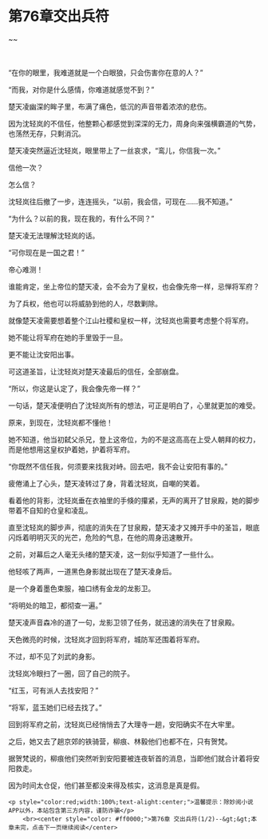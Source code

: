 # 第76章交出兵符
~~
    	    <p name="pagetop" href="javascript:void(0);" onclick="return false" style="line-height: 35px;padding: 10px;color: #333;"> </p><p>“在你的眼里，我难道就是一个白眼狼，只会伤害你在意的人？”</p><p>“而我，对你是什么感情，你难道就感觉不到？”</p><p>楚天凌幽深的眸子里，布满了痛色，低沉的声音带着浓浓的悲伤。</p><p>因为沈轻岚的不信任，他整颗心都感觉到深深的无力，周身向来强横霸道的气势，也荡然无存，只剩消沉。</p><p>楚天凌突然逼近沈轻岚，眼里带上了一丝哀求，“鸾儿，你信我一次。”</p><p>信他一次？</p><p>怎么信？</p><p>沈轻岚往后撤了一步，连连摇头，“以前，我会信，可现在……我不知道。”</p><p>“为什么？以前的我，现在我的，有什么不同？”</p><p>楚天凌无法理解沈轻岚的话。</p><p>“可你现在是一国之君！”</p><p>帝心难测！</p><p>谁能肯定，坐上帝位的楚天凌，会不会为了皇权，也会像先帝一样，忌惮将军府？</p><p>为了兵权，他也可以将威胁到他的人，尽数剿除。</p><p>就像楚天凌需要想着整个江山社稷和皇权一样，沈轻岚也需要考虑整个将军府。</p><p>她不能让将军府在她的手里毁于一旦。</p><p>更不能让沈安阳出事。</p><p>可这道圣旨，让沈轻岚对楚天凌最后的信任，全部崩盘。</p><p>“所以，你这是认定了，我会像先帝一样？”</p><p>一句话，楚天凌便明白了沈轻岚所有的想法，可正是明白了，心里就更加的难受。</p><p>原来，到现在，沈轻岚都不懂他！</p><p>她不知道，他当初弑父杀兄，登上这帝位，为的不是这高高在上受人朝拜的权力，而是他想用这皇权护着她，护着将军府。</p><p>“你既然不信任我，何须要来找我对峙。回去吧，我不会让安阳有事的。”</p><p>疲倦涌上了心头，楚天凌转过了身，背着沈轻岚，自嘲的笑着。</p><p>看着他的背影，沈轻岚垂在衣袖里的手倏的攥紧，无声的离开了甘泉殿，她的脚步带着不自知的仓皇和凌乱。</p><p>直至沈轻岚的脚步声，彻底的消失在了甘泉殿，楚天凌才又摊开手中的圣旨，眼底闪烁着明明灭灭的光芒，危险的气息，在他的周身迅速散开。</p><p>之前，对幕后之人毫无头绪的楚天凌，这一刻似乎知道了一些什么。</p><p>他轻咳了两声，一道黑色身影就出现在了楚天凌身后。</p><p>是一个身着墨色束服，袖口绣有金龙的龙影卫。</p><p>“将明处的暗卫，都彻查一遍。”</p><p>楚天凌声音森冷的道了一句，龙影卫领了任务，就迅速的消失在了甘泉殿。</p><p>天色微亮的时候，沈轻岚才回到将军府，城防军还围着将军府。</p><p>不过，却不见了刘武的身影。</p><p>沈轻岚冷眼扫了一圈，回了自己的院子。</p><p>“红玉，可有派人去找安阳？”</p><p>“将军，蓝玉她们已经去找了。”</p><p>回到将军府之前，沈轻岚已经悄悄去了大理寺一趟，安阳确实不在大牢里。</p><p>之后，她又去了趟京郊的铁骑营，柳痕、林毅他们也都不在，只有贺梵。</p><p>据贺梵说的，柳痕他们突然听到安阳要被连夜斩首的消息，当即他们就合计着将安阳救走。</p><p>因为时间太仓促，他们甚至都没来得及核实，这消息是真是假。</p>
    	
   	<p style="color:red;width:100%;text-alight:center;">温馨提示：除妙阅小说APP以外，本站包含第三方内容，谨防诈骗</p>
    	<br><center style="color: #ff0000;">第76章 交出兵符(1/2)--&gt;&gt;本章未完，点击下一页继续阅读</center>
    	